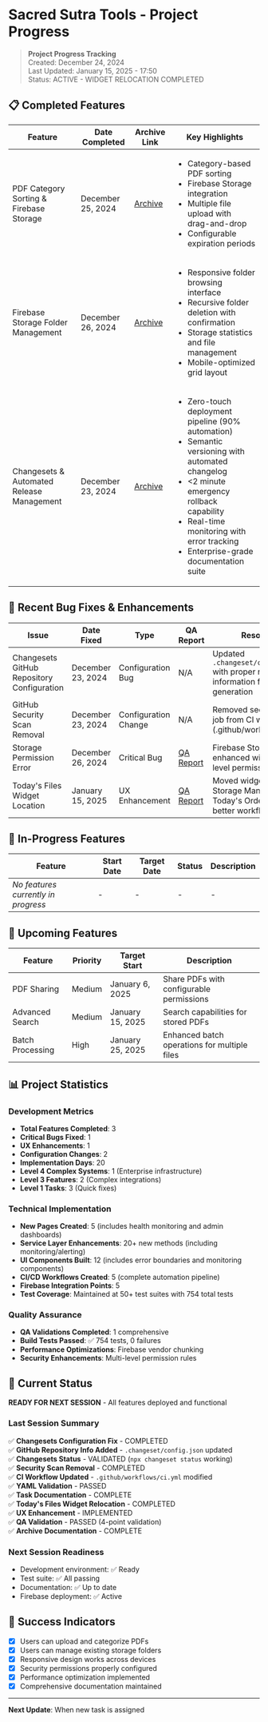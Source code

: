# Sacred Sutra Tools - Project Progress

> **Project Progress Tracking**  
> Created: December 24, 2024  
> Last Updated: January 15, 2025 - 17:50  
> Status: ACTIVE - WIDGET RELOCATION COMPLETED

## 📋 Completed Features

| Feature | Date Completed | Archive Link | Key Highlights |
|---------|----------------|--------------|------------------|
| PDF Category Sorting & Firebase Storage | December 25, 2024 | [Archive](memory-bank/archive/archive-pdf-category-sorting-storage.md) | <ul><li>Category-based PDF sorting</li><li>Firebase Storage integration</li><li>Multiple file upload with drag-and-drop</li><li>Configurable expiration periods</li></ul> |
| Firebase Storage Folder Management | December 26, 2024 | [Archive](memory-bank/archive/archive-firebase-storage-folder-management.md) | <ul><li>Responsive folder browsing interface</li><li>Recursive folder deletion with confirmation</li><li>Storage statistics and file management</li><li>Mobile-optimized grid layout</li></ul> |
| Changesets & Automated Release Management | December 23, 2024 | [Archive](memory-bank/archive/archive-changesets-release-management-20241223.md) | <ul><li>Zero-touch deployment pipeline (90% automation)</li><li>Semantic versioning with automated changelog</li><li>&lt;2 minute emergency rollback capability</li><li>Real-time monitoring with error tracking</li><li>Enterprise-grade documentation suite</li></ul> |

## 🚨 Recent Bug Fixes & Enhancements

| Issue | Date Fixed | Type | QA Report | Resolution |
|--------|------------|------|-----------|------------|
| Changesets GitHub Repository Configuration | December 23, 2024 | Configuration Bug | N/A | Updated `.changeset/config.json` with proper repository information for changelog generation |
| GitHub Security Scan Removal | December 23, 2024 | Configuration Change | N/A | Removed security scan job from CI workflow (.github/workflows/ci.yml) |
| Storage Permission Error | December 26, 2024 | Critical Bug | [QA Report](memory-bank/qa/storage-management-permission-fix.md) | Firebase Storage rules enhanced with folder-level permissions |
| Today's Files Widget Location | January 15, 2025 | UX Enhancement | [QA Report](memory-bank/qa/todays-files-widget-relocation-qa.md) | Moved widget from Storage Management to Today's Orders page for better workflow |

## 🚧 In-Progress Features

| Feature | Start Date | Target Date | Status | Description |
|---------|------------|-------------|--------|-------------|
| *No features currently in progress* | - | - | - | - |

## 📅 Upcoming Features

| Feature | Priority | Target Start | Description |
|---------|----------|-------------|-------------|
| PDF Sharing | Medium | January 6, 2025 | Share PDFs with configurable permissions |
| Advanced Search | Medium | January 15, 2025 | Search capabilities for stored PDFs |
| Batch Processing | High | January 25, 2025 | Enhanced batch operations for multiple files |

## 📊 Project Statistics

### Development Metrics
- **Total Features Completed**: 3
- **Critical Bugs Fixed**: 1
- **UX Enhancements**: 1
- **Configuration Changes**: 2
- **Implementation Days**: 20
- **Level 4 Complex Systems**: 1 (Enterprise infrastructure)
- **Level 3 Features**: 2 (Complex integrations)
- **Level 1 Tasks**: 3 (Quick fixes)

### Technical Implementation
- **New Pages Created**: 5 (includes health monitoring and admin dashboards)
- **Service Layer Enhancements**: 20+ new methods (including monitoring/alerting)
- **UI Components Built**: 12 (includes error boundaries and monitoring components)
- **CI/CD Workflows Created**: 5 (complete automation pipeline)
- **Firebase Integration Points**: 5
- **Test Coverage**: Maintained at 50+ test suites with 754 total tests

### Quality Assurance
- **QA Validations Completed**: 1 comprehensive
- **Build Tests Passed**: ✅ 754 tests, 0 failures
- **Performance Optimizations**: Firebase vendor chunking
- **Security Enhancements**: Multi-level permission rules

## 🔄 Current Status
**READY FOR NEXT SESSION** - All features deployed and functional

### Last Session Summary
✅ **Changesets Configuration Fix** - COMPLETED  
✅ **GitHub Repository Info Added** - `.changeset/config.json` updated  
✅ **Changesets Status** - VALIDATED (`npx changeset status` working)  
✅ **Security Scan Removal** - COMPLETED  
✅ **CI Workflow Updated** - `.github/workflows/ci.yml` modified  
✅ **YAML Validation** - PASSED  
✅ **Task Documentation** - COMPLETE  
✅ **Today's Files Widget Relocation** - COMPLETED  
✅ **UX Enhancement** - IMPLEMENTED  
✅ **QA Validation** - PASSED (4-point validation)  
✅ **Archive Documentation** - COMPLETE  

### Next Session Readiness
- Development environment: ✅ Ready
- Test suite: ✅ All passing  
- Documentation: ✅ Up to date
- Firebase deployment: ✅ Active

## 🎯 Success Indicators
- [x] Users can upload and categorize PDFs
- [x] Users can manage existing storage folders
- [x] Responsive design works across devices
- [x] Security permissions properly configured
- [x] Performance optimization implemented
- [x] Comprehensive documentation maintained

---
**Next Update**: When new task is assigned
